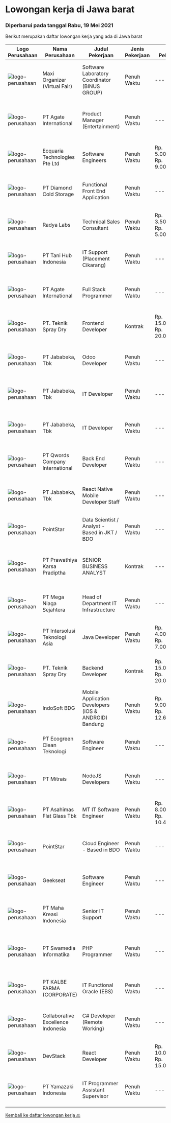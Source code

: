 
  # Lowongan kerja di Jawa barat

  ### Diperbarui pada tanggal Rabu, 19 Mei 2021

  Berikut merupakan daftar lowongan kerja yang ada di Jawa barat

  |Logo Perusahaan | Nama Perusahaan | Judul Pekerjaan | Jenis Pekerjaan | Gaji Pekerjaan | Lokasi | Deskripsi | Tanggal diunggah | Pranala |
  | -------------- | --------------- | --------------- | --------- | --------- | -------------- | ------- | ----------- | ----------- |
  |![logo-perusahaan](https://image-service-cdn.seek.com.au/b067e031fef8f19e5974349db7a066918b8286f3/ee4dce1061f3f616224767ad58cb2fc751b8d2dc)|Maxi Organizer (Virtual Fair)|Software Laboratory Coordinator (BINUS GROUP)|Penuh Waktu|---|Bandung|Job Responsibility•	Ensure effective laboratory operations process in BINUS Bandung Campus•	Responsible for the effectiveness of network coverage,...|Selasa, 18 Mei 2021|https://www.jobstreet.co.id/id/job/software-laboratory-coordinator-binus-group-3531337?token=0~e453a376-6e15-4dbe-abb0-34b989a2c23f&sectionRank=1&jobId=jobstreet-id-job-3531337|
|![logo-perusahaan](https://image-service-cdn.seek.com.au/6189288a8757992b1fcc022d84bde90bf75203b0/ee4dce1061f3f616224767ad58cb2fc751b8d2dc)|PT Agate International|Product Manager (Entertainment)|Penuh Waktu|---|Bandung|**Please directly apply to s.agate.id/career** or **Visit our career page at agate.id/career** Agate is looking for Product Manager focusing on our...|Selasa, 18 Mei 2021|https://www.jobstreet.co.id/id/job/product-manager-entertainment-3532012?token=0~e453a376-6e15-4dbe-abb0-34b989a2c23f&sectionRank=2&jobId=jobstreet-id-job-3532012|
|![logo-perusahaan](https://us.123rf.com/450wm/pavelstasevich/pavelstasevich1811/pavelstasevich181101027/112815900-stock-vector-no-image-available-icon-flat-vector.jpg?ver=6)|Ecquaria Technologies Pte Ltd|Software Engineers|Penuh Waktu|Rp. 5.000.000-Rp. 9.000.000|Bandung|Ecquaria Technologies Pte Ltd - Bandung Rep Office is beefing up its development team and is looking for Java developers who will be part of the...|Selasa, 18 Mei 2021|https://www.jobstreet.co.id/id/job/software-engineers-3531410?token=0~e453a376-6e15-4dbe-abb0-34b989a2c23f&sectionRank=3&jobId=jobstreet-id-job-3531410|
|![logo-perusahaan](https://image-service-cdn.seek.com.au/ce2946ba8aa3231ae3fab26618659cc2b6f8230c/ee4dce1061f3f616224767ad58cb2fc751b8d2dc)|PT Diamond Cold Storage|Functional Front End Application|Penuh Waktu|---|Bekasi|Responsibilities : Documenting business case, terms of references and project specification system. Define and prepare document project or product...|Selasa, 18 Mei 2021|https://www.jobstreet.co.id/id/job/functional-front-end-application-3531561?token=0~e453a376-6e15-4dbe-abb0-34b989a2c23f&sectionRank=4&jobId=jobstreet-id-job-3531561|
|![logo-perusahaan](https://image-service-cdn.seek.com.au/1d1dfb322f3274db0c951835100bef2c404218a7/ee4dce1061f3f616224767ad58cb2fc751b8d2dc)|Radya Labs|Technical Sales Consultant|Penuh Waktu|Rp. 3.500.000-Rp. 5.000.000|Bandung|Your Role:Radya Labs is looking for Technical Sales Consultant that have the knowledge of how IT system development works and know-how of selling a...|Selasa, 18 Mei 2021|https://www.jobstreet.co.id/id/job/technical-sales-consultant-3531177?token=0~e453a376-6e15-4dbe-abb0-34b989a2c23f&sectionRank=5&jobId=jobstreet-id-job-3531177|
|![logo-perusahaan](https://image-service-cdn.seek.com.au/04eba203f68bdbbf9d75b82e05609b237a1b2969/ee4dce1061f3f616224767ad58cb2fc751b8d2dc)|PT Tani Hub Indonesia|IT Support (Placement Cikarang)|Penuh Waktu|---|Bekasi|Job Description: Provide day-to-day support to ensure smooth running of the computers, printers &amp; barcode scanners Troubleshoots and resolve...|Senin, 17 Mei 2021|https://www.jobstreet.co.id/id/job/it-support-placement-cikarang-3530095?token=0~e453a376-6e15-4dbe-abb0-34b989a2c23f&sectionRank=6&jobId=jobstreet-id-job-3530095|
|![logo-perusahaan](https://image-service-cdn.seek.com.au/6189288a8757992b1fcc022d84bde90bf75203b0/ee4dce1061f3f616224767ad58cb2fc751b8d2dc)|PT Agate International|Full Stack Programmer|Penuh Waktu|---|Bandung|RESPONSIBILITIES  Collaborate with cross-functional teams to define, design, and ship new server features. Design and implement front facing web...|Selasa, 18 Mei 2021|https://www.jobstreet.co.id/id/job/full-stack-programmer-3532016?token=0~e453a376-6e15-4dbe-abb0-34b989a2c23f&sectionRank=7&jobId=jobstreet-id-job-3532016|
|![logo-perusahaan](https://us.123rf.com/450wm/pavelstasevich/pavelstasevich1811/pavelstasevich181101027/112815900-stock-vector-no-image-available-icon-flat-vector.jpg?ver=6)|PT. Teknik Spray Dry|Frontend Developer|Kontrak|Rp. 15.000.000-Rp. 20.000.000|Bogor|We are looking for a great Frontend JavaScript developer, Your primary focus will be on developing user interface components and implementing them....|Selasa, 18 Mei 2021|https://www.jobstreet.co.id/id/job/frontend-developer-3531511?token=0~e453a376-6e15-4dbe-abb0-34b989a2c23f&sectionRank=8&jobId=jobstreet-id-job-3531511|
|![logo-perusahaan](https://image-service-cdn.seek.com.au/159ec5603cd32fc74a2eb1e07cd384f4293f48d8/ee4dce1061f3f616224767ad58cb2fc751b8d2dc)|PT Jababeka, Tbk|Odoo Developer|Penuh Waktu|---|Bekasi|General Requirement:  Must be a creative, self motivated individual or team player.  Organized and maintains a high level of productivity.  Strong...|Rabu, 19 Mei 2021|https://www.jobstreet.co.id/id/job/odoo-developer-3532366?token=0~e453a376-6e15-4dbe-abb0-34b989a2c23f&sectionRank=9&jobId=jobstreet-id-job-3532366|
|![logo-perusahaan](https://image-service-cdn.seek.com.au/159ec5603cd32fc74a2eb1e07cd384f4293f48d8/ee4dce1061f3f616224767ad58cb2fc751b8d2dc)|PT Jababeka, Tbk|IT Developer|Penuh Waktu|---|Bekasi|General Requirement:  must be a creative, self motivated individual or team player.  Organized and maintains a high level of productivity.  Strong...|Rabu, 19 Mei 2021|https://www.jobstreet.co.id/id/job/it-developer-3532370?token=0~e453a376-6e15-4dbe-abb0-34b989a2c23f&sectionRank=10&jobId=jobstreet-id-job-3532370|
|![logo-perusahaan](https://image-service-cdn.seek.com.au/159ec5603cd32fc74a2eb1e07cd384f4293f48d8/ee4dce1061f3f616224767ad58cb2fc751b8d2dc)|PT Jababeka, Tbk|IT Developer|Penuh Waktu|---|Bekasi|General Requirement:  must be a creative, self motivated individual or team player.  Organized and maintains a high level of productivity.  Strong...|Rabu, 19 Mei 2021|https://www.jobstreet.co.id/id/job/it-developer-3532369?token=0~e453a376-6e15-4dbe-abb0-34b989a2c23f&sectionRank=11&jobId=jobstreet-id-job-3532369|
|![logo-perusahaan](https://image-service-cdn.seek.com.au/02ae4ee06f8a1b6d01973c4872b842be2dbe8ada/ee4dce1061f3f616224767ad58cb2fc751b8d2dc)|PT Qwords Company International|Back End Developer|Penuh Waktu|---|Bandung|Job Desc Participate in the entire application life cycle, focusing on coding and debugging Write clean code to develop functional web applications...|Selasa, 18 Mei 2021|https://www.jobstreet.co.id/id/job/back-end-developer-3531270?token=0~e453a376-6e15-4dbe-abb0-34b989a2c23f&sectionRank=12&jobId=jobstreet-id-job-3531270|
|![logo-perusahaan](https://image-service-cdn.seek.com.au/159ec5603cd32fc74a2eb1e07cd384f4293f48d8/ee4dce1061f3f616224767ad58cb2fc751b8d2dc)|PT Jababeka, Tbk|React Native Mobile Developer Staff|Penuh Waktu|---|Bekasi|Main Responsibilities:• Provide technical helpdesk assistance and solving problems and issues related to change request program and query data•...|Rabu, 19 Mei 2021|https://www.jobstreet.co.id/id/job/react-native-mobile-developer-staff-3532321?token=0~e453a376-6e15-4dbe-abb0-34b989a2c23f&sectionRank=13&jobId=jobstreet-id-job-3532321|
|![logo-perusahaan](https://image-service-cdn.seek.com.au/84ef62b469f025ad62792519d177159fabd8c8e2/ee4dce1061f3f616224767ad58cb2fc751b8d2dc)|PointStar|Data Scientist / Analyst - Based in JKT / BDO|Penuh Waktu|---|Bandung|Our Data Scientist / Analyst team has good interpersonal and communication skills to address technical problems early in the process to clearly define...|Selasa, 18 Mei 2021|https://www.jobstreet.co.id/id/job/data-scientist-analyst-based-in-jkt-bdo-4544149/origin/my?token=0~e453a376-6e15-4dbe-abb0-34b989a2c23f&sectionRank=14&jobId=jobstreet-my-job-4544149|
|![logo-perusahaan](https://image-service-cdn.seek.com.au/a2d193a7222a960f56c2b9e652cbd93072271384/ee4dce1061f3f616224767ad58cb2fc751b8d2dc)|PT Prawathiya Karsa Pradiptha|SENIOR BUSINESS ANALYST|Kontrak|---|Bekasi|Job Description: Collecting and analyzing data for potential business expansion Creating Documentation (FSD) based on user requirements Create Mock Up...|Senin, 17 Mei 2021|https://www.jobstreet.co.id/id/job/senior-business-analyst-3530105?token=0~e453a376-6e15-4dbe-abb0-34b989a2c23f&sectionRank=15&jobId=jobstreet-id-job-3530105|
|![logo-perusahaan](https://image-service-cdn.seek.com.au/8a8f8e9181c7cd596f744aa8aec595b85f641dc0/ee4dce1061f3f616224767ad58cb2fc751b8d2dc)|PT Mega Niaga Sejahtera|Head of Department IT Infrastructure|Penuh Waktu|---|Bogor|Kualifikasi: Pendidikan minimal S1 Teknik Informatika atau Ilmu Komputer dengan minimal IPK 3.00 dari 4.00 Pengalaman minimal 3 tahun Menguasai konsep...|Senin, 17 Mei 2021|https://www.jobstreet.co.id/id/job/head-of-department-it-infrastructure-3530332?token=0~e453a376-6e15-4dbe-abb0-34b989a2c23f&sectionRank=16&jobId=jobstreet-id-job-3530332|
|![logo-perusahaan](https://image-service-cdn.seek.com.au/f715d3e393651de2fe5a9214d72612dd30f629b2/ee4dce1061f3f616224767ad58cb2fc751b8d2dc)|PT Intersolusi Teknologi Asia|Java Developer|Penuh Waktu|Rp. 4.000.000-Rp. 7.000.000|Bandung|Responsibilities: Design and build for Web Application platform. Ensure the performance, quality, and responsiveness of applications. Collaborate with...|Selasa, 18 Mei 2021|https://www.jobstreet.co.id/id/job/java-developer-3531594?token=0~e453a376-6e15-4dbe-abb0-34b989a2c23f&sectionRank=17&jobId=jobstreet-id-job-3531594|
|![logo-perusahaan](https://us.123rf.com/450wm/pavelstasevich/pavelstasevich1811/pavelstasevich181101027/112815900-stock-vector-no-image-available-icon-flat-vector.jpg?ver=6)|PT. Teknik Spray Dry|Backend Developer|Kontrak|Rp. 15.000.000-Rp. 20.000.000|Bogor|We are looking for a Back-End Engineer, responsible for managing the interchange of data between the server and the users. Your primary focus will be...|Selasa, 18 Mei 2021|https://www.jobstreet.co.id/id/job/backend-developer-3531513?token=0~e453a376-6e15-4dbe-abb0-34b989a2c23f&sectionRank=18&jobId=jobstreet-id-job-3531513|
|![logo-perusahaan](https://image-service-cdn.seek.com.au/17428c8b49b1d3c23dc8ef96eed550ffcf971e54/ee4dce1061f3f616224767ad58cb2fc751b8d2dc)|IndoSoft BDG|Mobile Application Developers (iOS & ANDROID) Bandung|Penuh Waktu|Rp. 9.000.000-Rp. 12.600.000|Bandung|Dibutuhkan 2-3 Mobile Application Developers (iOS &amp; ANDROID) Bandung  Relevant degrees (S1) Minimum 2 years experiences Mobile apps programming...|Selasa, 18 Mei 2021|https://www.jobstreet.co.id/id/job/mobile-application-developers-ios-android-bandung-3531300?token=0~e453a376-6e15-4dbe-abb0-34b989a2c23f&sectionRank=19&jobId=jobstreet-id-job-3531300|
|![logo-perusahaan](https://image-service-cdn.seek.com.au/8c37c204cc41b10d6f7e467dca9c6a633a2abbc1/ee4dce1061f3f616224767ad58cb2fc751b8d2dc)|PT Ecogreen Clean Teknologi|Software Engineer|Penuh Waktu|---|Bekasi|Requirement: Bachelor degree in Computer Science or equivalent Proficiency and experience in HTML, CSS, Javascript, PHP, Ajax, and MySql Proficiency...|Selasa, 18 Mei 2021|https://www.jobstreet.co.id/id/job/software-engineer-3522440?token=0~e453a376-6e15-4dbe-abb0-34b989a2c23f&sectionRank=20&jobId=jobstreet-id-job-3522440|
|![logo-perusahaan](https://image-service-cdn.seek.com.au/873c75fc9ed6df00967320d343e4e2a794129d8b/ee4dce1061f3f616224767ad58cb2fc751b8d2dc)|PT Mitrais|NodeJS Developers|Penuh Waktu|---|Bandung|Build your Career with Mitrais! We're urgently looking for experienced NodeJS Developers to be part of our team for an immediate start.Our client is a...|Minggu, 16 Mei 2021|https://www.jobstreet.co.id/id/job/nodejs-developers-3529906?token=0~e453a376-6e15-4dbe-abb0-34b989a2c23f&sectionRank=21&jobId=jobstreet-id-job-3529906|
|![logo-perusahaan](https://image-service-cdn.seek.com.au/eda10097a5d261d777d39493528f8c19cbdd92c8/ee4dce1061f3f616224767ad58cb2fc751b8d2dc)|PT Asahimas Flat Glass Tbk|MT IT Software Engineer|Penuh Waktu|Rp. 8.000.000-Rp. 10.400.000|Karawang|We are searching for potential candidates as a Management Trainee Software Developer in our IT Division with requirements as below:  Must have...|Selasa, 18 Mei 2021|https://www.jobstreet.co.id/id/job/mt-it-software-engineer-3531184?token=0~e453a376-6e15-4dbe-abb0-34b989a2c23f&sectionRank=22&jobId=jobstreet-id-job-3531184|
|![logo-perusahaan](https://image-service-cdn.seek.com.au/84ef62b469f025ad62792519d177159fabd8c8e2/ee4dce1061f3f616224767ad58cb2fc751b8d2dc)|PointStar|Cloud Engineer - Based in BDO|Penuh Waktu|---|Bandung|Our Cloud Engineer team helps the client’s to implement and manage their cloud infrastructure based on GCP and other cloud computing systems. This...|Selasa, 18 Mei 2021|https://www.jobstreet.co.id/id/job/cloud-engineer-based-in-bdo-4544159/origin/my?token=0~e453a376-6e15-4dbe-abb0-34b989a2c23f&sectionRank=23&jobId=jobstreet-my-job-4544159|
|![logo-perusahaan](https://image-service-cdn.seek.com.au/a94166d692fda70a364e9d5191d7ced8a65f1597/ee4dce1061f3f616224767ad58cb2fc751b8d2dc)|Geekseat|Software Engineer|Penuh Waktu|---|Bandung|Have a seat with us! We are currently looking for an experienced Software Engineer to join our Awesome Engineering Team at our offices in Bali or...|Rabu, 19 Mei 2021|https://www.jobstreet.co.id/id/job/software-engineer-3532397?token=0~e453a376-6e15-4dbe-abb0-34b989a2c23f&sectionRank=24&jobId=jobstreet-id-job-3532397|
|![logo-perusahaan](https://image-service-cdn.seek.com.au/d03d61401c19ea5318816e295cfcb7197792529e/ee4dce1061f3f616224767ad58cb2fc751b8d2dc)|PT Maha Kreasi Indonesia|Senior IT Support|Penuh Waktu|---|Bandung|What we offer : Competitive Salary Flexible working hours ( manage your own time ) Health Insurance BPJSTK &amp; BPJS Kesehatan Cozy office Casual...|Senin, 17 Mei 2021|https://www.jobstreet.co.id/id/job/senior-it-support-3530300?token=0~e453a376-6e15-4dbe-abb0-34b989a2c23f&sectionRank=25&jobId=jobstreet-id-job-3530300|
|![logo-perusahaan](https://image-service-cdn.seek.com.au/9cbd2abb9e91abdf2b2978ceda391be2d72fc044/ee4dce1061f3f616224767ad58cb2fc751b8d2dc)|PT Swamedia Informatika|PHP Programmer|Penuh Waktu|---|Bandung|Responsibilities: Work with application developers and business analysts to determine new and changed database requirements and provide database...|Senin, 17 Mei 2021|https://www.jobstreet.co.id/id/job/php-programmer-3530570?token=0~e453a376-6e15-4dbe-abb0-34b989a2c23f&sectionRank=26&jobId=jobstreet-id-job-3530570|
|![logo-perusahaan](https://image-service-cdn.seek.com.au/04c30058156ad3d0d52c892815d5a3c3d074766a/ee4dce1061f3f616224767ad58cb2fc751b8d2dc)|PT KALBE FARMA (CORPORATE)|IT Functional Oracle (EBS)|Penuh Waktu|---|Bekasi|Job Description: Analyzing user requirements and providing solution. Requirements: Bachelor's Degree in Engineering (Computer/Telecommunication),...|Selasa, 18 Mei 2021|https://www.jobstreet.co.id/id/job/it-functional-oracle-ebs-3531491?token=0~e453a376-6e15-4dbe-abb0-34b989a2c23f&sectionRank=27&jobId=jobstreet-id-job-3531491|
|![logo-perusahaan](https://image-service-cdn.seek.com.au/7145b1ba6bc0dbd678e2bf86d776dd2b1b9b81f6/ee4dce1061f3f616224767ad58cb2fc751b8d2dc)|Collaborative Excellence Indonesia|C# Developer (Remote Working)|Penuh Waktu|---|Jawa Barat|Responsibilities: Design, coding, and testing of modules for various components of our product framework Capable of understanding and delivering...|Senin, 17 Mei 2021|https://www.jobstreet.co.id/id/job/c-developer-remote-working-3530998?token=0~e453a376-6e15-4dbe-abb0-34b989a2c23f&sectionRank=28&jobId=jobstreet-id-job-3530998|
|![logo-perusahaan](https://image-service-cdn.seek.com.au/074f2081cc42a722643e36313941760f758e7c3b/ee4dce1061f3f616224767ad58cb2fc751b8d2dc)|DevStack|React Developer|Penuh Waktu|Rp. 10.000.000-Rp. 15.000.000|Bandung|We are looking for exceptional and experienced ReactJS / React Native Developers to join our team in Bandung or Bali! General requirement At least...|Senin, 17 Mei 2021|https://www.jobstreet.co.id/id/job/react-developer-3530091?token=0~e453a376-6e15-4dbe-abb0-34b989a2c23f&sectionRank=29&jobId=jobstreet-id-job-3530091|
|![logo-perusahaan](https://image-service-cdn.seek.com.au/edc7bb96f745b6e8ab564225bd2ceeb1c2c04b40/ee4dce1061f3f616224767ad58cb2fc751b8d2dc)|PT Yamazaki Indonesia|IT Programmer Assistant Supervisor|Penuh Waktu|---|Bekasi|Job Description: Use programming languages to write new program for bread industry Expand and update existing program Run tests to find any errors or...|Senin, 17 Mei 2021|https://www.jobstreet.co.id/id/job/it-programmer-assistant-supervisor-3530084?token=0~e453a376-6e15-4dbe-abb0-34b989a2c23f&sectionRank=30&jobId=jobstreet-id-job-3530084|


  [Kembali ke daftar lowongan kerja 🔙](../README.md#daftar-lowongan-kerja)
  
